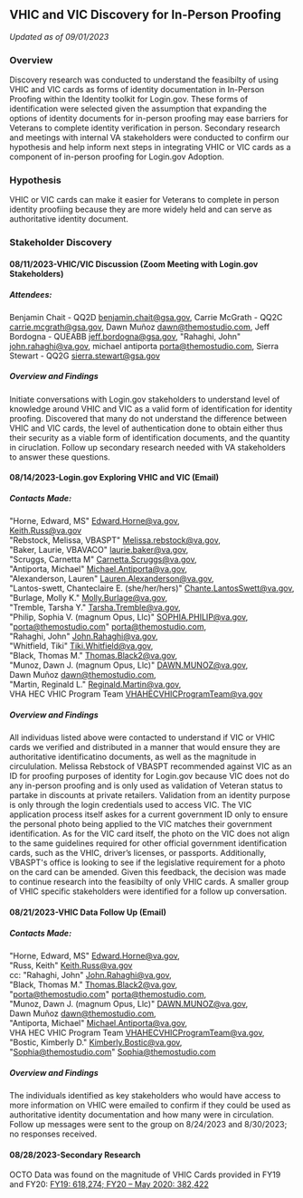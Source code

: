 ## VHIC and VIC Discovery for In-Person Proofing

*Updated as of 09/01/2023*

### Overview
Discovery research was conducted to understand the feasibilty of using VHIC and VIC cards as forms of identity documentation in In-Person Proofing within the Identity toolkit for Login.gov. These forms of identification were selected given the assumption that expanding the options of identity documents for in-person proofing may ease barriers for Veterans to complete identity verification in person. Secondary research and meetings with internal VA stakeholders were conducted to confirm our hypothesis and help inform next steps in integrating VHIC or VIC cards as a component of in-person proofing for Login.gov Adoption. 

### Hypothesis  

VHIC or VIC cards can make it easier for Veterans to complete in person identity proofiing because they are more widely held and can serve as authoritative identity document. 

### Stakeholder Discovery

#### 08/11/2023-VHIC/VIC Discussion (Zoom Meeting with Login.gov Stakeholders)  
##### Attendees:  
Benjamin Chait - QQ2D <benjamin.chait@gsa.gov>,
Carrie McGrath - QQ2C <carrie.mcgrath@gsa.gov>,
Dawn Muñoz <dawn@themostudio.com>,
Jeff Bordogna - QUEABB <jeff.bordogna@gsa.gov>,
"Rahaghi, John" <john.rahaghi@va.gov>,
michael antiporta <porta@themostudio.com>,
Sierra Stewart - QQ2G <sierra.stewart@gsa.gov>

##### Overview and Findings
Initiate conversations with Login.gov stakeholders to understand level of knowledge around VHIC and VIC as a valid form of identification for identity proofing. Discovered that many do not understand the difference between VHIC and VIC cards, the level of authentication done to obtain either thus their security as a viable form of identification documents, and the quantity in ciruclation. Follow up secondary research needed with VA stakeholders to answer these questions.

#### 08/14/2023-Login.gov Exploring VHIC and VIC (Email)
##### Contacts Made:  
"Horne, Edward, MS" <Edward.Horne@va.gov>,  
Keith.Russ@va.gov  
"Rebstock, Melissa, VBASPT" <Melissa.rebstock@va.gov>,  
"Baker, Laurie, VBAVACO" <laurie.baker@va.gov>,  
"Scruggs, Carnetta M" <Carnetta.Scruggs@va.gov>,  
"Antiporta, Michael" <Michael.Antiporta@va.gov>,  
"Alexanderson, Lauren" <Lauren.Alexanderson@va.gov>,  
"Lantos-swett, Chanteclaire E. (she/her/hers)" <Chante.LantosSwett@va.gov>,  
"Burlage, Molly K." <Molly.Burlage@va.gov>,  
"Tremble, Tarsha Y." <Tarsha.Tremble@va.gov>,  
"Philip, Sophia V. (magnum Opus, Llc)" <SOPHIA.PHILIP@va.gov>,  
"porta@themostudio.com" <porta@themostudio.com>,  
"Rahaghi, John" <John.Rahaghi@va.gov>,  
"Whitfield, Tiki" <Tiki.Whitfield@va.gov>,  
"Black, Thomas M." <Thomas.Black2@va.gov>,  
"Munoz, Dawn J. (magnum Opus, Llc)" <DAWN.MUNOZ@va.gov>,  
Dawn Muñoz <dawn@themostudio.com>,  
"Martin, Reginald L." <Reginald.Martin@va.gov>,  
VHA HEC VHIC Program Team <VHAHECVHICProgramTeam@va.gov>  

##### Overview and Findings
All individuas listed above were contacted to understand if VIC or VHIC cards we verified and distributed in a manner that would ensure they are authoritative identificatino documents, as well as the magnitude in circululation. Melissa Rebstock of VBASPT recommended against VIC as an ID for proofing purposes of identity for Login.gov because VIC does not do any in-person proofing and is only used as validation of Veteran status to partake in discounts at private retailers. Validation from an identity purpose is only through the login credentials used to access VIC. The VIC application process itself askes for a current government ID only to ensure the personal photo being applied to the VIC matches their government identification. As for the VIC card itself, the photo on the VIC does not align to the same guidelines required for other official government identification cards, such as the VHIC, driver’s licenses, or passports. Additionally, VBASPT's office is looking to see if the legislative requirement for a photo on the card can be amended. Given this feedback, the decision was made to continue research into the feasibilty of only VHIC cards. A smaller group of VHIC specific stakeholders were identified for a follow up conversation. 

#### 08/21/2023-VHIC Data Follow Up (Email)
##### Contacts Made:
"Horne, Edward, MS" <Edward.Horne@va.gov>,  
"Russ, Keith" <Keith.Russ@va.gov>  
cc:	"Rahaghi, John" <John.Rahaghi@va.gov>,  
"Black, Thomas M." <Thomas.Black2@va.gov>,  
"porta@themostudio.com" <porta@themostudio.com>,  
"Munoz, Dawn J. (magnum Opus, Llc)" <DAWN.MUNOZ@va.gov>,  
Dawn Muñoz <dawn@themostudio.com>,  
"Antiporta, Michael" <Michael.Antiporta@va.gov>,  
VHA HEC VHIC Program Team <VHAHECVHICProgramTeam@va.gov>,  
"Bostic, Kimberly D." <Kimberly.Bostic@va.gov>,  
"Sophia@themostudio.com" <Sophia@themostudio.com>  

##### Overview and Findings
The individuals identified as key stakeholders who would have access to more information on VHIC were emailed to confirm if they could be used as authoritative identity documentation and how many were in circulation. Follow up messages were sent to the group on 8/24/2023 and 8/30/2023; no responses received. 

#### 08/28/2023-Secondary Research 
OCTO Data was found on the magnitude of VHIC Cards provided in FY19 and FY20:
[FY19: 618,274; FY20 – May 2020: 382,422](https://github.com/department-of-veterans-affairs/digital-experience-products/issues/2)
